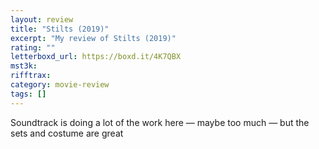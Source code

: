 ```yaml
---
layout: review
title: "Stilts (2019)"
excerpt: "My review of Stilts (2019)"
rating: ""
letterboxd_url: https://boxd.it/4K7QBX
mst3k:
rifftrax:
category: movie-review
tags: []
---
```


Soundtrack is doing a lot of the work here — maybe too much — but the sets and costume are great
